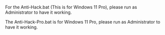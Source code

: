 For the Anti-Hack.bat  (This is for Windows 11 Pro), please run as Administrator to have it working.


The Anti-Hack-Pro.bat is for Windows 11 Pro, please run as Administrator to have it working.
